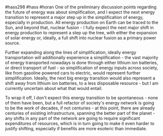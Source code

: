 #hass298 #hass #horan
One of the preliminary discussion points regarding the future of energy was about simplification, and I expect the next energy transition to represent a major step up in the simplification of energy, especially in production. All energy production on Earth can be traced to the Sun, and beyond that, nuclear fusion - I fully expect the next major shift in energy production to represent a step up the tree, with either the expansion of solar energy or, ideally, a full shift into nuclear fusion as a primary power source. 

Further expanding along the lines of simplification, ideally energy transportation will additionally experience a simplification - the vast majority of energy transported nowadays is done through either lithium ion batteries, or direct transport of fuel - so simplification of energy inputs across society, like from gasoline powered cars to electric, would represent further simplification. Ideally, the next big energy transition would also represent a shift away from lithium ion batteries, to a less disposable resource - but I am currently uncertain about what that would entail. 

To wrap it off, I don't expect this energy transition to be spontaneous - none of them have been, but a full refactor of society's energy network is going to be the work of decades, if not centuries - at this point, there are already centuries of existing infrastructure, spanning the better part of the planet - any shifts in any part of the network are going to require significant expenditures of resources, which is in turn going to make it even harder to justify shifting, especially if benefits are more esoteric than immediate. 